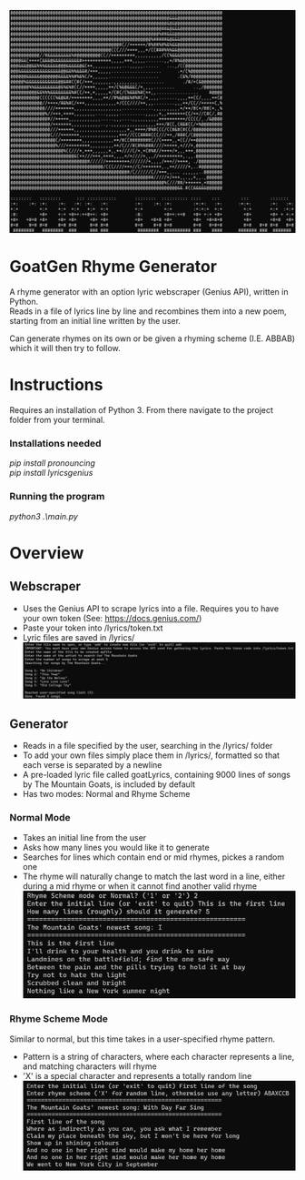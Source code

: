 ![banner](images/1-GoatBannerLarge.PNG)
# GoatGen Rhyme Generator
 A rhyme generator with an option lyric webscraper (Genius API), written in Python.  
 Reads in a file of lyrics line by line and recombines them into a new poem, starting from an initial line written by the user.  
  
Can generate rhymes on its own or be given a rhyming scheme (I.E. ABBAB) which it will then try to follow.

# Instructions  
Requires an installation of Python 3. From there navigate to the project folder from your terminal.  
### Installations needed
*pip install pronouncing*  
*pip install lyricsgenius*  

### Running the program
*python3 .\main.py* 

# Overview
## Webscraper
- Uses the Genius API to scrape lyrics into a file. Requires you to have your own token (See: https://docs.genius.com/)  
- Paste your token into /lyrics/token.txt
- Lyric files are saved in /lyrics/ 
![scraper](images/2-GoatScraper.PNG)
## Generator  
- Reads in a file specified by the user, searching in the /lyrics/ folder  
- To add your own files simply place them in /lyrics/, formatted so that each verse is separated by a newline  
- A pre-loaded lyric file called goatLyrics, containing 9000 lines of songs by The Mountain Goats, is included by default
- Has two modes: Normal and Rhyme Scheme  
### Normal Mode
- Takes an initial line from the user  
- Asks how many lines you would like it to generate  
- Searches for lines which contain end or mid rhymes, pickes a random one  
- The rhyme will naturally change to match the last word in a line, either during a mid rhyme or when it cannot find another valid rhyme  
![genNormal](images/3-GoatLyricNormal.PNG)
### Rhyme Scheme Mode
Similar to normal, but this time takes in a user-specified rhyme pattern.  
- Pattern is a string of characters, where each character represents a line, and matching characters will rhyme
- 'X' is a special character and represents a totally random line
![genScheme](images/4-GoatLyricScheme.PNG)
